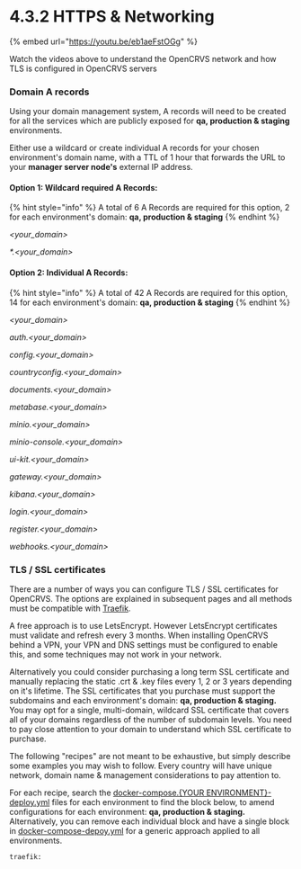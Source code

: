 # 4.3.2 HTTPS & Networking

{% embed url="https://youtu.be/eb1aeFstOGg" %}

Watch the videos above to understand the OpenCRVS network and how TLS is configured in OpenCRVS servers&#x20;

### Domain A records

Using your domain management system, A records will need to be created for all the services which are publicly exposed for **qa, production & staging** environments.

Either use a wildcard or create individual A records for your chosen environment's domain name, with a TTL of 1 hour that forwards the URL to your **manager server node's** external IP address.

#### Option 1: Wildcard required A Records:

{% hint style="info" %}
A total of 6 A Records are required for this option, 2 for each environment's domain: **qa, production & staging**
{% endhint %}

_\<your\_domain>_

_\*.\<your\_domain>_

#### Option 2: Individual A Records:

{% hint style="info" %}
A total of 42 A Records are required for this option, 14 for each environment's domain: **qa, production & staging**
{% endhint %}

_\<your\_domain>_

_auth.\<your\_domain>_

_config.\<your\_domain>_

_countryconfig.\<your\_domain>_

_documents.\<your\_domain>_

_metabase.\<your\_domain>_

_minio.\<your\_domain>_

_minio-console.\<your\_domain>_

_ui-kit.\<your\_domain>_

_gateway.\<your\_domain>_

_kibana.\<your\_domain>_

_login.\<your\_domain>_

_register.\<your\_domain>_

_webhooks.\<your\_domain>_



### TLS / SSL certificates

There are a number of ways you can configure TLS / SSL certificates for OpenCRVS.  The options are explained in subsequent pages and all methods must be compatible with [Traefik](https://doc.traefik.io/traefik/https/overview/).

A free approach is to use LetsEncrypt.  However LetsEncrypt certificates must validate and refresh every 3 months.  When installing OpenCRVS behind a VPN, your VPN and DNS settings must be configured to enable this, and some techniques may not work in your network. &#x20;

Alternatively you could consider purchasing a long term SSL certificate and manually replacing the static .crt & .key files every 1, 2 or 3 years depending on it's lifetime.  The SSL certificates that you purchase must support the subdomains and each environment's domain: **qa, production & staging.**  You may opt for a single,  multi-domain, wildcard SSL certificate that covers all of your domains regardless of the number of subdomain levels.  You need to pay close attention to your domain to understand which SSL certificate to purchase.

The following "recipes" are not meant to be exhaustive, but simply describe some examples you may wish to follow.  Every country will have unique network, domain name & management considerations to pay attention to.

For each recipe, search the [docker-compose.{YOUR ENVIRONMENT}-deploy.yml](https://github.com/opencrvs/opencrvs-countryconfig/tree/develop/infrastructure) files for each environment to find the block below, to amend configurations for each environment: **qa, production & staging.**  Alternatively, you can remove each individual block and have a single block in [docker-compose-depoy.yml](https://github.com/opencrvs/opencrvs-countryconfig/blob/dfbf4c6a0b2962015d152c2adb4a0f8bc6038bdd/infrastructure/docker-compose.deploy.yml#L13) for a generic approach applied to all environments.

```
traefik:
```



